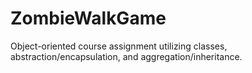 # ZombieWalkGame
Object-oriented course assignment utilizing classes, abstraction/encapsulation, and aggregation/inheritance.
